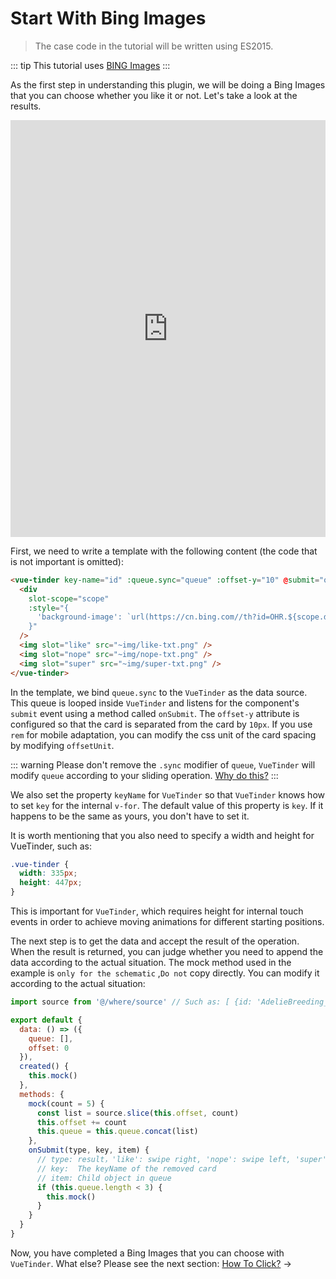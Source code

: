 # Start With Bing Images

> The case code in the tutorial will be written using ES2015.

::: tip
This tutorial uses [BING Images](https://bing.com/)
:::

As the first step in understanding this plugin, we will be doing a Bing Images that you can choose whether you like it or not. Let's take a look at the results.

<iframe width="100%" height="667" src="https://codesandbox.io/embed/vue-tinder-bing-images-zufp4" allowpaymentrequest allowfullscreen="allowfullscreen" frameborder="0"></iframe>

First, we need to write a template with the following content (the code that is not important is omitted):

``` html
<vue-tinder key-name="id" :queue.sync="queue" :offset-y="10" @submit="onSubmit">
  <div
    slot-scope="scope"
    :style="{
      'background-image': `url(https://cn.bing.com//th?id=OHR.${scope.data.id}_UHD.jpg&pid=hp&w=720&h=1280&rs=1&c=4&r=0)`
    }"
  />
  <img slot="like" src="~img/like-txt.png" />
  <img slot="nope" src="~img/nope-txt.png" />
  <img slot="super" src="~img/super-txt.png" />
</vue-tinder>
```

In the template, we bind `queue.sync` to the `VueTinder` as the data source. This queue is looped inside `VueTinder` and listens for the component's `submit` event using a method called `onSubmit`. The `offset-y` attribute is configured so that the card is separated from the card by `10px`. If you use `rem` for mobile adaptation, you can modify the css unit of the card spacing by modifying `offsetUnit`.

::: warning
Please don't remove the `.sync` modifier of `queue`, `VueTinder` will modify `queue` according to your sliding operation. [Why do this?](https://vuejs.org/v2/guide/components-custom-events.html#sync-Modifier)
:::

We also set the property `keyName` for `VueTinder` so that `VueTinder` knows how to set `key` for the internal `v-for`. The default value of this property is `key`. If it happens to be the same as yours, you don't have to set it.

It is worth mentioning that you also need to specify a width and height for VueTinder, such as:

``` css
.vue-tinder {
  width: 335px;
  height: 447px;
}
```

This is important for `VueTinder`, which requires height for internal touch events in order to achieve moving animations for different starting positions.

The next step is to get the data and accept the result of the operation. When the result is returned, you can judge whether you need to append the data according to the actual situation. The mock method used in the example is `only for the schematic` ,`Do not` copy directly. You can modify it according to the actual situation:

```js
import source from '@/where/source' // Such as: [ {id: 'AdelieBreeding_ZH-CN1750945258'} , ... ]

export default {
  data: () => ({
    queue: [],
    offset: 0
  }),
  created() {
    this.mock()
  },
  methods: {
    mock(count = 5) {
      const list = source.slice(this.offset, count)
      this.offset += count
      this.queue = this.queue.concat(list)
    },
    onSubmit(type, key, item) {
      // type: result，'like': swipe right, 'nope': swipe left, 'super': swipe up
      // key:  The keyName of the removed card
      // item: Child object in queue
      if (this.queue.length < 3) {
        this.mock()
      }
    }
  }
}
```

Now, you have completed a Bing Images that you can choose with `VueTinder`. What else? Please see the next section: [How To Click?](/guide/how-to-click) →